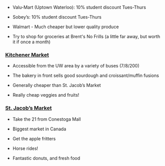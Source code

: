 <!-- TITLE: Groceries -->
<!-- SUBTITLE: For those of us who can "cook". -->


* Valu-Mart (Uptown Waterloo): 10% student discount Tues-Thurs

* Sobey’s: 10% student discount Tues-Thurs

* Walmart - Much cheaper but lower quality produce 

* Try to shop for groceries at Brent's No Frills (a little far away, but worth it if once a month)

### [Kitchener Market](http://www.kitchenermarket.ca/en/index.asp)

* Accessible from the UW area by a variety of buses (7/8/200)

* The bakery in front sells good sourdough and croissant/muffin fusions

* Generally cheaper than St. Jacob’s Market

* Really cheap veggies and fruits!

### [St. Jacob’s Market](https://stjacobs.com/Farmers-Market-General-Information.htm)

* Take the 21 from Conestoga Mall

* Biggest market in Canada

* Get the apple fritters

* Horse rides!

* Fantastic donuts, and fresh food